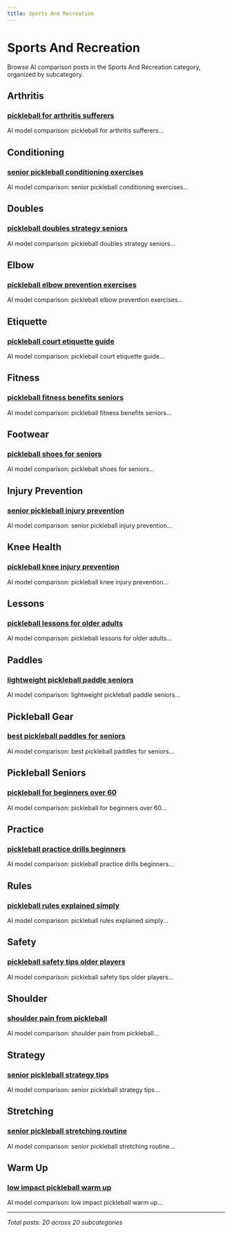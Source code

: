 ```yaml
---
title: Sports And Recreation
---
```


# Sports And Recreation

Browse AI comparison posts in the Sports And Recreation category, organized by subcategory.

## Arthritis

### [pickleball for arthritis sufferers](arthritis/gemini-vs-grok-vs-mistral-arthritis-8544.md)

AI model comparison: pickleball for arthritis sufferers...

## Conditioning

### [senior pickleball conditioning exercises](conditioning/gemini-vs-grok-vs-mistral-conditioning-3473.md)

AI model comparison: senior pickleball conditioning exercises...

## Doubles

### [pickleball doubles strategy seniors](doubles/chatgpt-vs-claude-vs-mistral-doubles-5843.md)

AI model comparison: pickleball doubles strategy seniors...

## Elbow

### [pickleball elbow prevention exercises](elbow/deepseek-vs-gemini-vs-mistral-elbow-9965.md)

AI model comparison: pickleball elbow prevention exercises...

## Etiquette

### [pickleball court etiquette guide](etiquette/chatgpt-vs-claude-vs-gemini-etiquette-9829.md)

AI model comparison: pickleball court etiquette guide...

## Fitness

### [pickleball fitness benefits seniors](fitness/chatgpt-vs-deepseek-vs-mistral-fitness-7965.md)

AI model comparison: pickleball fitness benefits seniors...

## Footwear

### [pickleball shoes for seniors](footwear/chatgpt-vs-deepseek-vs-mistral-footwear-4270.md)

AI model comparison: pickleball shoes for seniors...

## Injury Prevention

### [senior pickleball injury prevention](injury-prevention/deepseek-vs-grok-vs-mistral-injury-prevention-3362.md)

AI model comparison: senior pickleball injury prevention...

## Knee Health

### [pickleball knee injury prevention](knee-health/chatgpt-vs-claude-vs-mistral-knee-health-6561.md)

AI model comparison: pickleball knee injury prevention...

## Lessons

### [pickleball lessons for older adults](lessons/chatgpt-vs-deepseek-vs-mistral-lessons-8270.md)

AI model comparison: pickleball lessons for older adults...

## Paddles

### [lightweight pickleball paddle seniors](paddles/chatgpt-vs-deepseek-vs-grok-paddles-9817.md)

AI model comparison: lightweight pickleball paddle seniors...

## Pickleball Gear

### [best pickleball paddles for seniors](pickleball-gear/chatgpt-vs-deepseek-vs-mistral-pickleball-gear-7935.md)

AI model comparison: best pickleball paddles for seniors...

## Pickleball Seniors

### [pickleball for beginners over 60](pickleball-seniors/chatgpt-vs-grok-vs-mistral-pickleball-seniors-7025.md)

AI model comparison: pickleball for beginners over 60...

## Practice

### [pickleball practice drills beginners](practice/chatgpt-vs-deepseek-vs-mistral-practice-9497.md)

AI model comparison: pickleball practice drills beginners...

## Rules

### [pickleball rules explained simply](rules/chatgpt-vs-gemini-vs-grok-rules-8659.md)

AI model comparison: pickleball rules explained simply...

## Safety

### [pickleball safety tips older players](safety/chatgpt-vs-deepseek-vs-grok-safety-9478.md)

AI model comparison: pickleball safety tips older players...

## Shoulder

### [shoulder pain from pickleball](shoulder/deepseek-vs-gemini-vs-mistral-shoulder-2768.md)

AI model comparison: shoulder pain from pickleball...

## Strategy

### [senior pickleball strategy tips](strategy/chatgpt-vs-gemini-vs-grok-strategy-5506.md)

AI model comparison: senior pickleball strategy tips...

## Stretching

### [senior pickleball stretching routine](stretching/chatgpt-vs-deepseek-vs-mistral-stretching-3942.md)

AI model comparison: senior pickleball stretching routine...

## Warm Up

### [low impact pickleball warm up](warm-up/gemini-vs-grok-vs-mistral-warm-up-8370.md)

AI model comparison: low impact pickleball warm up...

---

*Total posts: 20 across 20 subcategories*
